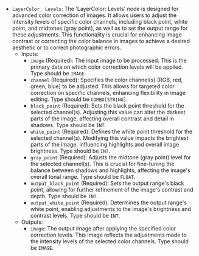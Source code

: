 - `LayerColor_ Levels`: The 'LayerColor: Levels' node is designed for advanced color correction of images. It allows users to adjust the intensity levels of specific color channels, including black point, white point, and midtones (gray point), as well as to set the output range for these adjustments. This functionality is crucial for enhancing image contrast or correcting the color balance in images to achieve a desired aesthetic or to correct photographic errors.
    - Inputs:
        - `image` (Required): The input image to be processed. This is the primary data on which color correction levels will be applied. Type should be `IMAGE`.
        - `channel` (Required): Specifies the color channel(s) (RGB, red, green, blue) to be adjusted. This allows for targeted color correction on specific channels, enhancing flexibility in image editing. Type should be `COMBO[STRING]`.
        - `black_point` (Required): Sets the black point threshold for the selected channel(s). Adjusting this value can alter the darkest parts of the image, affecting overall contrast and detail in shadows. Type should be `INT`.
        - `white_point` (Required): Defines the white point threshold for the selected channel(s). Modifying this value impacts the brightest parts of the image, influencing highlights and overall image brightness. Type should be `INT`.
        - `gray_point` (Required): Adjusts the midtone (gray point) level for the selected channel(s). This is crucial for fine-tuning the balance between shadows and highlights, affecting the image's overall tonal range. Type should be `FLOAT`.
        - `output_black_point` (Required): Sets the output range's black point, allowing for further refinement of the image's contrast and depth. Type should be `INT`.
        - `output_white_point` (Required): Determines the output range's white point, enabling adjustments to the image's brightness and contrast levels. Type should be `INT`.
    - Outputs:
        - `image`: The output image after applying the specified color correction levels. This image reflects the adjustments made to the intensity levels of the selected color channels. Type should be `IMAGE`.
